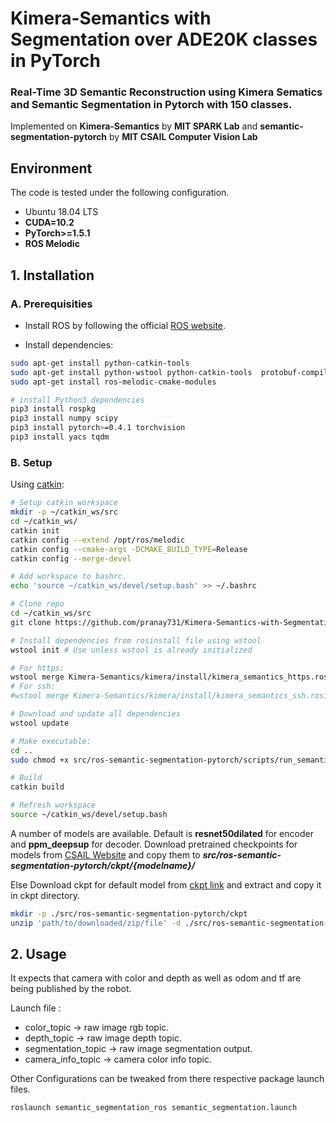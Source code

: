 # Kimera-Semantics with Segmentation over ADE20K classes in PyTorch

### Real-Time 3D Semantic Reconstruction using Kimera Sematics and Semantic Segmentation in Pytorch with 150 classes.

Implemented on **Kimera-Semantics** by **MIT SPARK Lab** and **semantic-segmentation-pytorch** by **MIT CSAIL Computer Vision Lab**


## Environment
The code is tested under the following configuration.
- Ubuntu 18.04 LTS
- **CUDA=10.2**
- **PyTorch>=1.5.1**
- **ROS Melodic**


## 1. Installation

### A. Prerequisities

- Install ROS by following the official [ROS website](https://www.ros.org/install/).

- Install dependencies:
```bash
sudo apt-get install python-catkin-tools
sudo apt-get install python-wstool python-catkin-tools  protobuf-compiler autoconf
sudo apt-get install ros-melodic-cmake-modules

# install Python3 dependencies
pip3 install rospkg
pip3 install numpy scipy
pip3 install pytorch>=0.4.1 torchvision
pip3 install yacs tqdm
```

### B. Setup

Using [catkin](http://wiki.ros.org/catkin):

```bash
# Setup catkin workspace
mkdir -p ~/catkin_ws/src
cd ~/catkin_ws/
catkin init
catkin config --extend /opt/ros/melodic
catkin config --cmake-args -DCMAKE_BUILD_TYPE=Release
catkin config --merge-devel

# Add workspace to bashrc.
echo 'source ~/catkin_ws/devel/setup.bash' >> ~/.bashrc

# Clone repo
cd ~/catkin_ws/src
git clone https://github.com/pranay731/Kimera-Semantics-with-Segmentation.git

# Install dependencies from rosinstall file using wstool
wstool init # Use unless wstool is already initialized

# For https:
wstool merge Kimera-Semantics/kimera/install/kimera_semantics_https.rosinstall
# For ssh:
#wstool merge Kimera-Semantics/kimera/install/kimera_semantics_ssh.rosinstall

# Download and update all dependencies
wstool update

# Make executable:
cd ..
sudo chmod +x src/ros-semantic-segmentation-pytorch/scripts/run_semantic_segmentation

# Build 
catkin build

# Refresh workspace
source ~/catkin_ws/devel/setup.bash
```

A number of models are available. Default is **resnet50dilated** for encoder and **ppm_deepsup** for decoder.
Download pretrained checkpoints for models from [CSAIL Website](http://sceneparsing.csail.mit.edu/model/pytorch) and copy them to ***src/ros-semantic-segmentation-pytorch/ckpt/{modelname}/***

Else Download ckpt for default model from [ckpt link](https://docs.google.com/uc?export=download&id=1xk_fxlrtQKP_FJfZGGV6RSMjqFdyhz_W) and extract and copy it in ckpt directory.
```bash
mkdir -p ./src/ros-semantic-segmentation-pytorch/ckpt
unzip 'path/to/downloaded/zip/file' -d ./src/ros-semantic-segmentation-pytorch/ckpt
```


## 2. Usage

It expects that camera with color and depth as well as odom and tf are being published by the robot.

Launch file :
- color_topic -> raw image rgb topic.
- depth_topic -> raw image depth topic.
- segmentation_topic -> raw image segmentation output.
- camera_info_topic -> camera color info topic.

Other Configurations can be tweaked from there respective package launch files.

```bash
roslaunch semantic_segmentation_ros semantic_segmentation.launch
```
